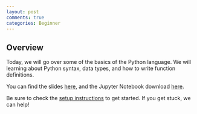 ```yaml
---
layout: post
comments: true
categories: Beginner
---
```


## Overview
Today, we will go over some of the basics of the Python language. We will learning about Python syntax, data types, and how to write function definitions.

You can find the slides [here](https://docs.google.com/presentation/d/1miRUsJYo9i2FlbPkyCwUR5pNaARXo8UoGpHEvCNVQ80/edit?usp=sharing), and the Jupyter Notebook download [here](https://drive.google.com/open?id=0B3D_PdrFcBfRRXlqM1huQjMzalNXN09EeFNPTHdJR3dyRG1N).

Be sure to check the [setup instructions](http://python.berkeley.edu/learn/#set-up-your-computer) to get started. If you get stuck, we can help!
